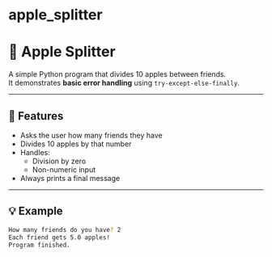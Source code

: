 # apple_splitter
# 🍎 Apple Splitter

A simple Python program that divides 10 apples between friends.  
It demonstrates **basic error handling** using `try-except-else-finally`.

---

## 🚀 Features

- Asks the user how many friends they have
- Divides 10 apples by that number
- Handles:
  - Division by zero
  - Non-numeric input
- Always prints a final message

---

## 💡 Example

```bash
How many friends do you have? 2
Each friend gets 5.0 apples!
Program finished.
